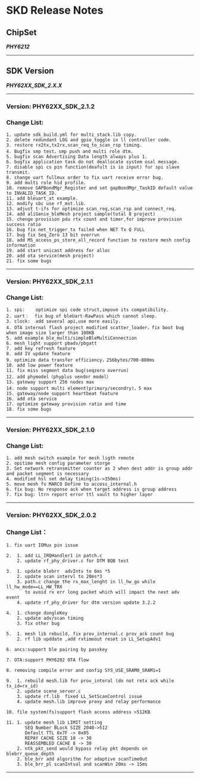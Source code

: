 # SKD Release Notes

## ChipSet

***PHY6212***

---

## SDK Version

***PHY62XX_SDK_2.X.X***


---
### **Version**: PHY62XX_SDK_2.1.2

### **Change List**:
    1. update sdk_build.yml for multi_stack.lib copy. 
    2. delete redundant LOG and gpio_toggle in ll controller code.
    3. restore rx2tx,tx2rx,scan_req_to_scan_rsp timing.
    4. Bugfix smp test，smp push and multi role dtm.
    5. bugfix scan Advertising Data length always plus 1. 
    6. bugfix application task do not deallocate system osal message.
    7. disable spi cs pin function(deafult is io input) for spi slave transmit.
    8. change uart fullmux order to fix uart receive error bug.
    9. add multi role hid profile.
    10. remove GAPBondMgr_Register and set gapBondMgr_TaskID default value to INVALID_TASK_ID.
    11. add bleuart_at example.
    12. modify sbc use rf_mst.lib.
    13. adjust t-ifs for optimize scan_req,scan_rsp and connect_req.
    14. add aliGenie_bleMesh project sample(total 8 project)
    15. chenge provision pdu rtx count and timer,for improve provision success ratio 
    16. bug fix net_trigger_tx failed when NET Tx Q FULL
    17. bug fix Seq_Zero 13 bit overrun
    18. add MS_access_ps_store_all_record function to restore mesh config information
    19. add start unicast address for alloc
    20. add ota service(mesh project)
    21. fix some bugs


---
### **Version**: PHY62XX_SDK_2.1.1

### **Change List**:
    1. spi:    optimize spi code struct,impove its compatibility. 
    2. uart：  fix bug of bleUart-RawPass which cannot sleep.
    3. clock:  add several api,use more easily.
    4. OTA internal flash project modified scatter_loader，fix boot bug when image size larger than 100KB
    5. add example ble_multi/simpleBleMultiConnection 
    6. mesh_light support pbadv/pbgatt
    7. add key refresh feature
    8. add IV update feature
    9. optimize data transfer efficiency，256bytes/700-800ms
    10. add low power feature
    11. fix miss segment data bug(seqzero overrun) 
    12. add phymodel（phyplus vendor model）
    13. gateway support 256 nodes max
    14. node support multi element(primary/secondry)，5 max
    15. gateway/node support heartbeat feature
    16. add ota service
    17. optimize gateway provision ratio and time
    18. fix some bugs

---
### **Version**: PHY62XX_SDK_2.1.0

### **Change List**:
    1. add mesh switch example for mesh ligth remote
    2. opitime mesh config parameter storge 
    3. Set network retransmitter counter as 2 when dest addr is group addr and packet segment is necessary
    4. modified hsl set delay timing(1s->350ms)
    5. move mesh fs MARCO Define to access_internal.h
    6. fix bug: No response ack when target address is group address
    7. fix bug: ltrn report error ttl vault to higher layer


---
### **Version**: PHY62XX_SDK_2.0.2

### **Change List**：
    1. fix uart IOMux pin issue

    2.  1. add LL_IRQHandler1 in patch.c
        2. update rf_phy_driver.c for DTM BQB test

    3. 	1. update blebrr  advIntv to 6ms *5
    	2. update scan intervl to 20ms*3
    	3. path.c change the rx_max_lenght in ll_hw_go while ll_hw_mode==LL_HW_TRX
    	   to avoid rx err long packet which will impact the next adv event
    	4. update rf_phy_driver for dtm version update 3.2.2

    4. 	1. change dongleKey
    	2. update adv/scan timing
    	3. fix other bug

    5. 	1. mesh lib rebuild, fix prov_internal.c prov_ack count bug
    	2. rf lib upddate ,add rxtimeout reset in LL_SetupAdv1

    6. ancs:support ble pairing by passkey
    
    7. OTA:support PHY6202 OTA flow
    
    8. removing compile error and config SYS_USE_SRAM0_SRAM1=1

    9.  1. rebuild mesh.lib for prov_interal (do not retx ack while tx_id=rx_id)
        2. update scene_server.c
    	3. update rf.lib  fixed LL_SetScanControl issue
    	4. update mesh.lib improve proxy and relay performance

    10. file system(fs)support flash access address >512KB

    11.	1. update mesh_lib LIMIT setting
    	   SEQ Number BLock SIZE 2048->512
    	   Default TTL 0x7F -> 0x05
    	   REPAY CACHE SIZE 10 -> 30
    	   REASSEMBLED CACHE 8 -> 30
    	2. ntk_pkt_send would bypass relay pkt depends on blebrr_queue_depth 
    	2. ble_brr add algorithm for adaptive scanTimeOut
    	3. ble_brr_pl scanIntval and scanWin 20ms -> 15ms

---